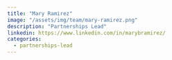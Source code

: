 ```yaml
---
title: "Mary Ramirez"
image: "/assets/img/team/mary-ramirez.png"
description: "Partnerships Lead"
linkedin: https://www.linkedin.com/in/marybramirez/
categories:
  - partnerships-lead
---
```


